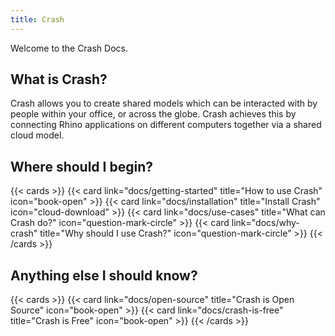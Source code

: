 ```yaml
---
title: Crash
---
```


Welcome to the Crash Docs.

## What is Crash?

Crash allows you to create shared models which can be interacted with by people within your office, or across the globe. Crash achieves this by connecting Rhino applications on different computers together via a shared cloud model.

## Where should I begin?

{{< cards >}}
{{< card link="docs/getting-started" title="How to use Crash" icon="book-open" >}}
{{< card link="docs/installation" title="Install Crash" icon="cloud-download" >}}
{{< card link="docs/use-cases" title="What can Crash do?" icon="question-mark-circle" >}}
{{< card link="docs/why-crash" title="Why should I use Crash?" icon="question-mark-circle" >}}
{{< /cards >}}

## Anything else I should know?

{{< cards >}}
{{< card link="docs/open-source" title="Crash is Open Source" icon="book-open" >}}
{{< card link="docs/crash-is-free" title="Crash is Free" icon="book-open" >}}
{{< /cards >}}
